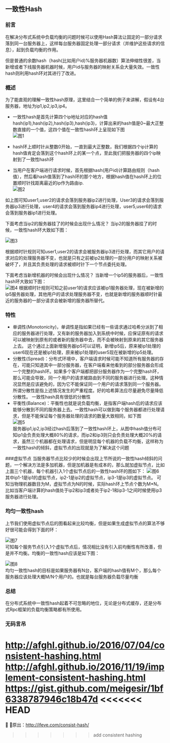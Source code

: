 ## 一致性Hash

### 前言

在解决分布式系统中负载均衡的问题时候可以使用Hash算法让固定的一部分请求落到同一台服务器上，这样每台服务器固定处理一部分请求（并维护这些请求的信息），起到负载均衡的作用。

但是普通的余数hash（hash(比如用户id)%服务器机器数）算法伸缩性很差，当新增或者下线服务器机器时候，用户id与服务器的映射关系会大量失效。一致性hash则利用hash环对其进行了改进。

### 概述

为了能直观的理解一致性hash原理，这里结合一个简单的例子来讲解，假设有4台服务器，地址为ip1,ip2,ip3,ip4。

- 一致性hash是首先计算四个ip地址对应的hash值  
hash(ip1),hash(ip2),hash(ip3),hash(ip3)，计算出来的hash值是0~最大正整数直接的一个值，这四个值在一致性hash环上呈现如下图  
![图1](http://p7bgwogye.bkt.clouddn.com/hash-1.png)

- hash环上顺时针从整数0开始，一直到最大正整数，我们根据四个ip计算的hash值肯定会落到这个hash环上的某一个点，至此我们把服务器的四个ip映射到了一致性hash环
- 当用户在客户端进行请求时候，首先根据hash(用户id)计算路由规则（hash值），然后看hash值落到了hash环的那个地方，根据hash值在hash环上的位置顺时针找距离最近的ip作为路由ip.  
![图2](http://p7bgwogye.bkt.clouddn.com/hash-2.png)

如上图可知user1,user2的请求会落到服务器ip2进行处理，User3的请求会落到服务器ip3进行处理，user4的请求会落到服务器ip4进行处理，user5,user6的请求会落到服务器ip1进行处理。

下面考虑当ip2的服务器挂了的时候会出现什么情况？
当ip2的服务器挂了的时候，一致性hash环大致如下图： 

![图3](http://p7bgwogye.bkt.clouddn.com/hash-3.png)

根据顺时针规则可知user1,user2的请求会被服务器ip3进行处理，而其它用户的请求对应的处理服务器不变，也就是只有之前被ip2处理的一部分用户的映射关系被破坏了，并且其负责处理的请求被顺时针下一个节点委托处理。

下面考虑当新增机器的时候会出现什么情况？
当新增一个ip5的服务器后，一致性hash环大致如下图：   
![图4](http://p7bgwogye.bkt.clouddn.com/hash-4.png) 
根据顺时针规则可知之前user1的请求应该被ip1服务器处理，现在被新增的ip5服务器处理，其他用户的请求处理服务器不变，也就是新增的服务器顺时针最近的服务器的一部分请求会被新增的服务器所替代。


### 特性 
- 单调性(Monotonicity)，单调性是指如果已经有一些请求通过哈希分派到了相应的服务器进行处理，又有新的服务器加入到系统中时候，应保证原有的请求可以被映射到原有的或者新的服务器中去，而不会被映射到原来的其它服务器上去。 这个通过上面新增服务器ip5可以证明，新增ip5后，原来被ip1处理的user6现在还是被ip1处理，原来被ip1处理的user5现在被新增的ip5处理。
- 分散性(Spread)：分布式环境中，客户端请求时候可能不知道所有服务器的存在，可能只知道其中一部分服务器，在客户端看来他看到的部分服务器会形成一个完整的hash环。如果多个客户端都把部分服务器作为一个完整hash环，那么可能会导致，同一个用户的请求被路由到不同的服务器进行处理。这种情况显然是应该避免的，因为它不能保证同一个用户的请求落到同一个服务器。所谓分散性是指上述情况发生的严重程度。好的哈希算法应尽量避免尽量降低分散性。 一致性hash具有很低的分散性
- 平衡性(Balance)：平衡性也就是说负载均衡，是指客户端hash后的请求应该能够分散到不同的服务器上去。一致性hash可以做到每个服务器都进行处理请求，但是不能保证每个服务器处理的请求的数量大致相同，如下图  
![图5](http://p7bgwogye.bkt.clouddn.com/hash-5.png)  
服务器ip1,ip2,ip3经过hash后落到了一致性hash环上，从图中hash值分布可知ip1会负责处理大概80%的请求，而ip2和ip3则只会负责处理大概20%的请求，虽然三个机器都在处理请求，但是明显每个机器的负载不均衡，这样称为一致性hash的倾斜，虚拟节点的出现就是为了解决这个问题  

###虚拟节点 
当服务器节点比较少的时候会出现上节所说的一致性hash倾斜的问题，一个解决方法是多加机器，但是加机器是有成本的，那么就加虚拟节点，比如上面三个机器，每个机器引入1个虚拟节点后的一致性hash环的图如下：
![图6](http://p7bgwogye.bkt.clouddn.com/hash-6.png)  
其中ip1-1是ip1的虚拟节点，ip2-1是ip2的虚拟节点，ip3-1是ip3的虚拟节点。
可知当物理机器数目为M，虚拟节点为N的时候，实际hash环上节点个数为M*N。比如当客户端计算的hash值处于ip2和ip3或者处于ip2-1和ip3-1之间时候使用ip3服务器进行处理。

### 均匀一致性hash
上节我们使用虚拟节点后的图看起来比较均衡，但是如果生成虚拟节点的算法不够好很可能会得到下面的环： 

![图7](http://p7bgwogye.bkt.clouddn.com/hash-7.png)  
可知每个服务节点引入1个虚拟节点后，情况相比没有引入前均衡性有所改善，但是并不均衡。均衡的一致性hash应该是如下图：

![图8](http://p7bgwogye.bkt.clouddn.com/hash-8.png)    
均匀一致性hash的目标是如果服务器有N台，客户端的hash值有M个，那么每个服务器应该处理大概M/N个用户的。也就是每台服务器负载尽量均衡

### 总结  
在分布式系统中一致性hash起着不可忽略的地位，无论是分布式缓存，还是分布式Rpc框架的负载均衡策略都有所使用。

### 无码言吊

http://afghl.github.io/2016/07/04/consistent-hashing.html
http://afghl.github.io/2016/11/19/implement-consistent-hashing.html
https://gist.github.com/meigesir/1bf6338787946c18b47d
<<<<<<< HEAD
=======


原出：http://ifeve.com/consist-hash/
>>>>>>> add consistent hashing

